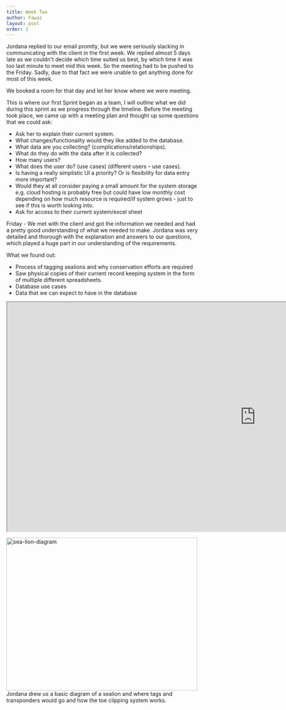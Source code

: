 ```yaml
---
title: Week Two
author: Fawaz
layout: post
order: 2
---
```


Jordana replied to our email promtly, but we were seriously slacking in communicating with the client in the first week. We replied almost 5 days late as we couldn't decide which time suited us best, by which time it was too last minute to meet mid this week. So the meeting had to be pushed to the Friday.
Sadly, due to that fact we were unable to get anything done for most of this week.

We booked a room for that day and let her know where we were meeting.

This is where our first Sprint began as a team, I will outline what we did during this sprint as we progress through the timeline.
Before the meeting took place, we came up with a meeting plan and thought up some questions that we could ask:

<ul>
  <li>Ask her to explain their current system.</li>
  <li>What changes/functionality would they like added to the database.</li>
  <li>What data are you collecting? (complications/relationships).</li>
  <li>What do they do with the data after it is collected?</li>
  <li>How many users?</li>
  <li>What does the user do? (use cases) (different users – use cases).</li>
  <li>Is having a really simplistic UI a priority? Or is flexibility for data entry more important?</li>
  <li>Would they at all consider paying a small amount for the system storage e.g. cloud hosting is probably free but could have low monthly cost depending on how much resource is required/if system grows - just to see if this is worth looking into.</li>
  <li>Ask for access to their current system/excel sheet</li>
</ul>

Friday -
We met with the client and got the information we needed and had a pretty good understanding of what we needed to make.
Jordana was very detailed and thorough with the explanation and answers to our questions, which played a huge part in our understanding of the requirements.

What we found out:
<ul>
  <li>Process of tagging sealions and why conservation efforts are required</li>
  <li>Saw physical copies of their current record keeping system in the form of multiple different spreadsheets.</li>
  <li>Database use cases</li>
  <li>Data that we can expect to have in the database</li>
</ul>

<iframe src="https://docs.google.com/spreadsheets/d/e/2PACX-1vRLVbJ3HGCHK-oUQNdGOAJ0_HgQGiz2vOuUoilbjuHTnbB9lppwnf1v5hlvaQsvsU9Ee1tSLbv5Xj4G/pubhtml?widget=true&amp;headers=false" style="width: 1300px; height: 600px;"></iframe>

<p><span class="image left"><img src="{{ 'assets/images/sealion.jpg' | relative_url }}" alt="sea-lion-diagram" style="width: 500px; height: 400px;"/></span>Jordana drew us a basic diagram of a sealion and where tags and transponders would go and how the toe clipping system works.</p>